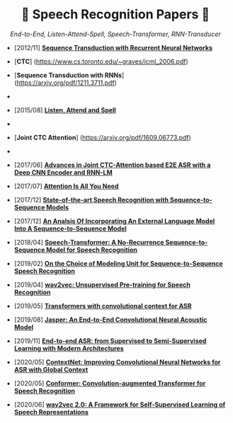 # <h1 align="center">:star2: Speech Recognition Papers :star2:</h1>
  
<p align=center><i> End-to-End, Listen-Attend-Spell, Speech-Transformer, RNN-Transducer </i></p>  
  
  
* \[2012/11\] [**Sequence Transduction with Recurrent Neural Networks**](https://arxiv.org/abs/1211.3711)   

* [**CTC**] (https://www.cs.toronto.edu/~graves/icml_2006.pdf)
* [**Sequence Transduction with RNNs**] (https://arxiv.org/pdf/1211.3711.pdf)
* 
* \[2015/08\] [**Listen, Attend and Spell**](https://arxiv.org/abs/1508.01211)
*
* [**Joint CTC Attention**] (https://arxiv.org/pdf/1609.06773.pdf)
* 
* \[2017/06\] [**Advances in Joint CTC-Attention based E2E ASR with a Deep CNN Encoder and RNN-LM**](https://arxiv.org/abs/1706.02737)   
  
* \[2017/07\] [**Attention Is All You Need**](https://arxiv.org/abs/1706.03762)   
  
* \[2017/12\] [**State-of-the-art Speech Recognition with Sequence-to-Sequence Models**](https://arxiv.org/abs/1712.01769) 
  
* \[2017/12\] [**An Analsis Of Incorporating An External Language Model Into A Sequence-to-Sequence Model**](https://arxiv.org/abs/1712.01996)   
  
* \[2018/04\] [**Speech-Transformer: A No-Recurrence Sequence-to-Sequence Model for Speech Recognition**](https://ieeexplore.ieee.org/document/8462506)  
  
* \[2019/02\] [**On the Choice of Modeling Unit for Sequence-to-Sequence Speech Recognition**](https://arxiv.org/abs/1902.01955)  
  
* \[2019/04\] [**wav2vec: Unsupervised Pre-training for Speech Recognition**](https://arxiv.org/abs/1904.05862?utm_source=feedburner&utm_medium=feed&utm_campaign=Feed%253A+arxiv%252FQSXk+%2528ExcitingAds%2521+cs+updates+on+arXiv.org%2529)  
  
* \[2019/05\] [**Transformers with convolutional context for ASR**](https://arxiv.org/abs/1904.11660)  
  
* \[2019/08\] [**Jasper: An End-to-End Convolutional Neural Acoustic Model**](https://arxiv.org/pdf/1904.03288.pdf)  
  
* \[2019/11\] [**End-to-end ASR: from Supervised to Semi-Supervised Learning with Modern Architectures**](https://arxiv.org/abs/1911.08460)  
  
* \[2020/05\] [**ContextNet: Improving Convolutional Neural Networks for ASR with Global Context**](https://arxiv.org/abs/2005.03191)  
  
* \[2020/05\] [**Conformer: Convolution-augmented Transformer for Speech Recognition**](https://arxiv.org/abs/2005.08100)  
  
* \[2020/06\] [**wav2vec 2.0: A Framework for Self-Supervised Learning of Speech Representations**](https://arxiv.org/abs/2006.11477)  
